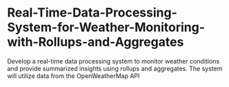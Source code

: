 # Real-Time-Data-Processing-System-for-Weather-Monitoring-with-Rollups-and-Aggregates
Develop a real-time data processing system to monitor weather conditions and provide summarized insights using rollups and aggregates. The system will utilize data from the OpenWeatherMap API
